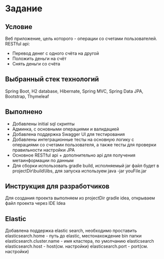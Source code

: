 # Задание #

## Условие ##

Веб приложение, цель которого - операции со счетами пользователей.
RESTful api:
* Перевод денег с одного счёта на другой
* Положить деньги на счёт
* Снять деньги со счёта

## Выбранный стек технологий ##
Spring Boot, H2 database, Hibernate, Spring MVC, Spring Data JPA, Bootstrap, Thymeleaf

## Выполнено ##
* Добавлены initial sql скрипты
* Админка, с основными операциями и валидацией
* Добавлена поддержка Swagger UI для тестирования
* Добавлены интеграционные тесты на основную логику с операциями со счетами пользователя, а также тесты для проверки правильности настройки JPA
* Основное RESTful api + дополнительно api для получения метаинформации по данным
* Для сборки использовать gradle build, исполняемый jar файл будет в projectDir\build\libs, для запуска используем java -jar youFile.jar

## Инструкция для разработчиков ##
Для создания проекта выполняем из projectDir gradle idea, открываем файл проекта через IDE Idea

## Elastic ##
Добавлена поддержка elastic search, необходимо проставить
elasticsearch.home - путь до elastic, местонахождение bin папки
elasticsearch.cluster.name - имя кластера, по умолчанию elasticsearch
elasticsearch.host - host(см. настройки)
elasticsearch.port - port(см. настройки)